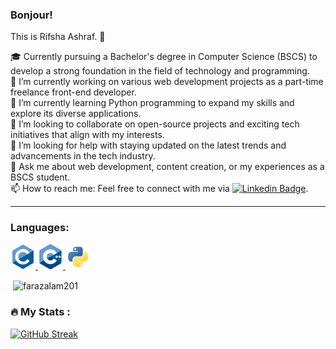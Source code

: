 ### Bonjour! <br/>
This is Rifsha Ashraf. 👋

<!--
**iRifshaAshraf/iRIfshaAshraf** is a ✨ _special_ ✨ repository because its `README.md` (this file) appears on your GitHub profile.  

Here are some ideas to get you started:
-->

🎓 Currently pursuing a Bachelor's degree in Computer Science (BSCS) to develop a strong foundation in the field of technology and programming. <br/>
🔭 I’m currently working on various web development projects as a part-time freelance front-end developer. <br/>
🌱 I’m currently learning Python programming to expand my skills and explore its diverse applications. <br/>
👯 I’m looking to collaborate on open-source projects and exciting tech initiatives that align with my interests. <br/>
🤔 I’m looking for help with staying updated on the latest trends and advancements in the tech industry. <br/>
💬 Ask me about web development, content creation, or my experiences as a BSCS student. <br/>
📫 How to reach me: Feel free to connect with me via [![Linkedin Badge](https://img.shields.io/badge/-Rifsha-blue?style=flat&logo=Linkedin&logoColor=white)]([your-linkedin-url](https://www.linkedin.com/in/rifshaashraf/)).


---

<!-- ### :fire: My Stats :
[![GitHub Streak](http://github-readme-streak-stats.herokuapp.com?user=iRifshaAshraf)](https://git.io/streak-stats)-->

</p>
<h3>Languages:</h3>
<p align="left"> <a href="https://www.cprogramming.com/" target="_blank" rel="noreferrer"> <img src="https://raw.githubusercontent.com/devicons/devicon/master/icons/c/c-original.svg" alt="c" width="40" height="40"/> </a> <a href="https://www.w3schools.com/cpp/" target="_blank" rel="noreferrer"> <img src="https://raw.githubusercontent.com/devicons/devicon/master/icons/cplusplus/cplusplus-original.svg" alt="cplusplus" width="40" height="40"/> </a>  <a href="https://www.python.org" target="_blank" rel="noreferrer"> <img src="https://raw.githubusercontent.com/devicons/devicon/master/icons/python/python-original.svg" alt="python" width="40" height="40"/> </a> 
</p>



<p>&nbsp;<img align="center" src="https://github-readme-stats.vercel.app/api?username=farazalam201&show_icons=true&locale=en" alt="farazalam201" /></p>


### :fire: My Stats :
[![GitHub Streak](http://github-readme-streak-stats.herokuapp.com?user=iRifshaAshraf&theme=dark)](https://git.io/streak-stats)

